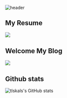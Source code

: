 ![header](https://capsule-render.vercel.app/api?type=shark&color=timeAuto&height=243&section=header&text=Welcome!&animation=twinkling&fontSize=90&desc=tlskals's%20Github%20Profile&descAlign=60&descAlignY=65)


## My Resume
<a href="https://tlskals.github.io/" target="_blank"><img src="https://img.shields.io/badge/KOREAN-42A5F5?style=for-the-   badge&logo=Github&logoColor=181717"/></a> &nbsp;


## Welcome My Blog
<a href="https://tlskals.tistory.com/" target="_blank"><img src="https://img.shields.io/badge/Tistory-white?style=for-the-   badge&logo=Tistory&logoColor=black"/></a> &nbsp;


## Github stats
![tlskals's GitHub stats](https://github-readme-stats.vercel.app/api?username=tlskals&show_icons=true&theme=radical)
